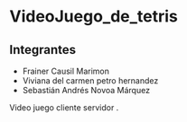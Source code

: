 # VideoJuego_de_tetris

## Integrantes 
-  Frainer Causil Marimon 
- Viviana  del carmen  petro hernandez 
- Sebastián  Andrés Novoa Márquez

Video juego cliente servidor . 

